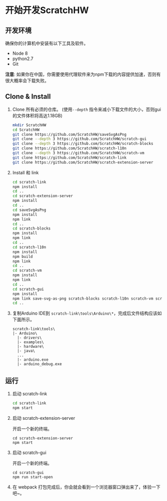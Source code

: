 # 开始开发ScratchHW

## 开发环境

确保你的计算机中安装有以下工具及软件。

- Node 8
- python2.7
- Git

**注意**: 如果你在中国，你需要使用代理软件来为npm下载的内容提供加速，否则有很大概率会下载失败。

## Clone & Install

1. Clone 所有必须的仓库。 (使用```--depth``` 指令来减小下载文件的大小，否则gui的文件体积将高达1.18GB)

    ```bash
    mkdir ScratchHW
    cd ScratchHW
    git clone https://github.com/ScratchHW/saveSvgAsPng
    git clone --depth 3 https://github.com/ScratchHW/scratch-gui
    git clone --depth 3 https://github.com/ScratchHW/scratch-blocks
    git clone https://github.com/ScratchHW/scratch-l10n
    git clone --depth 3 https://github.com/ScratchHW/scratch-vm
    git clone https://github.com/ScratchHW/scratch-link
    git clone https://github.com/ScratchHW/scratch-extension-server
    ```

2. Install 和 link

    ```bash
    cd scratch-link
    npm install
    cd ..
    cd scratch-extension-server
    npm install
    cd ..
    cd saveSvgAsPng
    npm install
    npm link
    cd ..
    cd scratch-blocks
    npm install
    npm link
    cd ..
    cd scratch-l10n
    npm install
    npm build
    npm link
    cd ..
    cd scratch-vm
    npm install
    npm link
    cd ..
    cd scratch-gui
    npm install
    npm link save-svg-as-png scratch-blocks scratch-l10n scratch-vm scratch-audio scratch-render
    cd ..
    ```

3. 复制Arduino IDE到 `scratch-link\tools\Arduino\*`，完成后文件结构应该如下面所示。

    ```
    scratch-link\tools\
    |- Arduino\
      |- drivers\
      |- examples\
      |- hardware\
      |- java\
      ...
      |- arduino.exe
      |- arduino_debug.exe
    ```

## 运行

1. 启动 scratch-link

    ```bash
    cd scratch-link
    npm start
    ```

2. 启动 scratch-extension-server

    开启一个新的终端。

    ```
    cd scratch-extension-server
    npm start
    ```

3. 启动 scratch-gui

    开启一个新的终端。

    ```
    cd scratch-gui
    npm run start-open
    ```

4. 在 webpack 打包完成后，你会就会看到一个浏览器窗口弹出来了，体验一下吧~。
